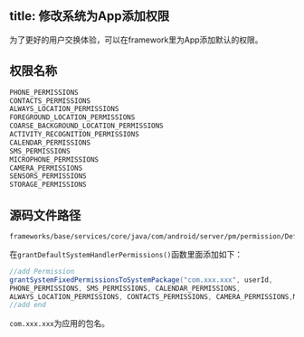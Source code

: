 title: 修改系统为App添加权限
---
为了更好的用户交换体验，可以在framework里为App添加默认的权限。

## 权限名称
```java
PHONE_PERMISSIONS
CONTACTS_PERMISSIONS
ALWAYS_LOCATION_PERMISSIONS
FOREGROUND_LOCATION_PERMISSIONS
COARSE_BACKGROUND_LOCATION_PERMISSIONS
ACTIVITY_RECOGNITION_PERMISSIONS
CALENDAR_PERMISSIONS
SMS_PERMISSIONS
MICROPHONE_PERMISSIONS
CAMERA_PERMISSIONS
SENSORS_PERMISSIONS
STORAGE_PERMISSIONS
```


## 源码文件路径
```
frameworks/base/services/core/java/com/android/server/pm/permission/DefaultPermissionGrantPolicy.java
```
在`grantDefaultSystemHandlerPermissions()`函数里面添加如下：
```java
//add Permission
grantSystemFixedPermissionsToSystemPackage("com.xxx.xxx", userId,
PHONE_PERMISSIONS, SMS_PERMISSIONS, CALENDAR_PERMISSIONS,
ALWAYS_LOCATION_PERMISSIONS, CONTACTS_PERMISSIONS, CAMERA_PERMISSIONS,MICROPHONE_PERMISSIONS, STORAGE_PERMISSIONS);
//add end
```
`com.xxx.xxx`为应用的包名。

